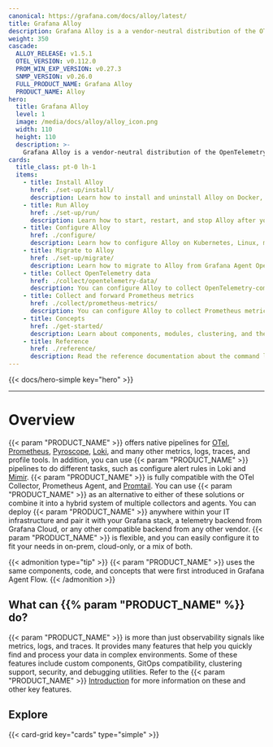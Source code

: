```yaml
---
canonical: https://grafana.com/docs/alloy/latest/
title: Grafana Alloy
description: Grafana Alloy is a a vendor-neutral distribution of the OTel Collector
weight: 350
cascade:
  ALLOY_RELEASE: v1.5.1
  OTEL_VERSION: v0.112.0
  PROM_WIN_EXP_VERSION: v0.27.3
  SNMP_VERSION: v0.26.0
  FULL_PRODUCT_NAME: Grafana Alloy
  PRODUCT_NAME: Alloy
hero:
  title: Grafana Alloy
  level: 1
  image: /media/docs/alloy/alloy_icon.png
  width: 110
  height: 110
  description: >-
    Grafana Alloy is a vendor-neutral distribution of the OpenTelemetry (OTel) Collector. Alloy uniquely combines the very best OSS observability signals in the community.
cards:
  title_class: pt-0 lh-1
  items:
    - title: Install Alloy
      href: ./set-up/install/
      description: Learn how to install and uninstall Alloy on Docker, Kubernetes, Linux, macOS, or Windows.
    - title: Run Alloy
      href: ./set-up/run/
      description: Learn how to start, restart, and stop Alloy after you have installed it.
    - title: Configure Alloy
      href: ./configure/
      description: Learn how to configure Alloy on Kubernetes, Linux, macOS, or Windows.
    - title: Migrate to Alloy
      href: ./set-up/migrate/
      description: Learn how to migrate to Alloy from Grafana Agent Operator, Prometheus, Promtail, Grafana Agent Static, or Grafana Agent Flow.
    - title: Collect OpenTelemetry data
      href: ./collect/opentelemetry-data/
      description: You can configure Alloy to collect OpenTelemetry-compatible data and forward it to any OpenTelemetry-compatible endpoint. Learn how to configure OpenTelemetry data delivery, configure batching, and receive OpenTelemetry data over OTLP.
    - title: Collect and forward Prometheus metrics
      href: ./collect/prometheus-metrics/
      description: You can configure Alloy to collect Prometheus metrics and forward them to any Prometheus-compatible database. Learn how to configure metrics delivery and collect metrics from Kubernetes Pods.
    - title: Concepts
      href: ./get-started/
      description: Learn about components, modules, clustering, and the Alloy configuration syntax.
    - title: Reference
      href: ./reference/
      description: Read the reference documentation about the command line tools, configuration blocks, components, and standard library.
---
```


{{< docs/hero-simple key="hero" >}}

---

# Overview

{{< param "PRODUCT_NAME" >}} offers native pipelines for [OTel][], [Prometheus][], [Pyroscope][], [Loki][], and many other metrics, logs, traces, and profile tools.
In addition, you can use {{< param "PRODUCT_NAME" >}} pipelines to do different tasks, such as configure alert rules in Loki and [Mimir][].
{{< param "PRODUCT_NAME" >}} is fully compatible with the OTel Collector, Prometheus Agent, and [Promtail][].
You can use {{< param "PRODUCT_NAME" >}} as an alternative to either of these solutions or combine it into a hybrid system of multiple collectors and agents.
You can deploy {{< param "PRODUCT_NAME" >}} anywhere within your IT infrastructure and pair it with your Grafana stack, a telemetry backend from Grafana Cloud, or any other compatible backend from any other vendor.
{{< param "PRODUCT_NAME" >}} is flexible, and you can easily configure it to fit your needs in on-prem, cloud-only, or a mix of both.

{{< admonition type="tip" >}}
{{< param "PRODUCT_NAME" >}} uses the same components, code, and concepts that were first introduced in Grafana Agent Flow.
{{< /admonition >}}

## What can {{% param "PRODUCT_NAME" %}} do?

{{< param "PRODUCT_NAME" >}} is more than just observability signals like metrics, logs, and traces. It provides many features that help you quickly find and process your data in complex environments.
Some of these features include custom components, GitOps compatibility, clustering support, security, and debugging utilities. Refer to the {{< param "PRODUCT_NAME" >}} [Introduction] for more information on these and other key features.

## Explore

{{< card-grid key="cards" type="simple" >}}

[OTel]: https://opentelemetry.io/ecosystem/distributions/
[Prometheus]: https://prometheus.io/
[Pyroscope]: https://grafana.com/docs/pyroscope/
[Loki]: https://grafana.com/docs/loki/
[Mimir]: https://grafana.com/docs/mimir/
[Promtail]: https://grafana.com/docs/loki/latest/send-data/promtail/
[Introduction]: ./introduction/
